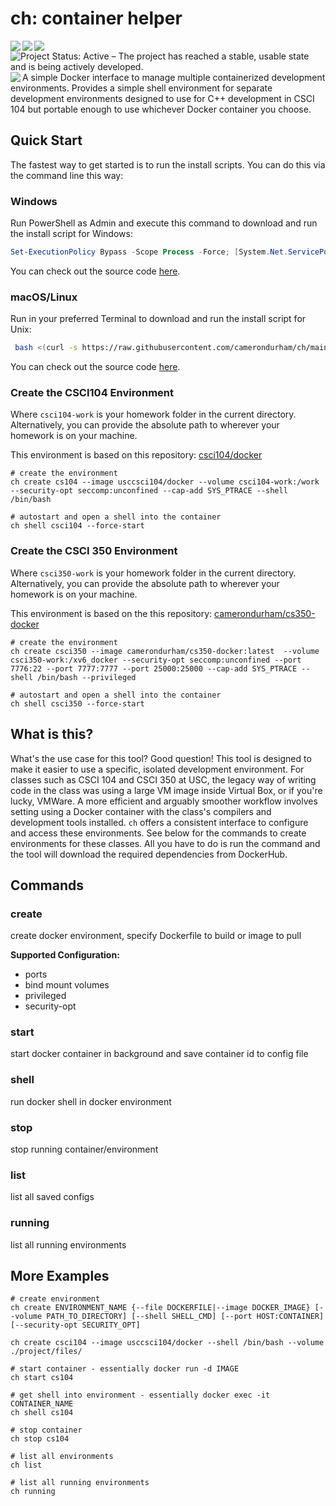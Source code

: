 # ch: container helper

<div>
  <a href="github.com/camerondurham/ch">
    <img align="left" src="https://img.shields.io/github/v/release/camerondurham/ch?include_prereleases" />
  </a>

  <a href="github.com/camerondurham/ch">
    <img align="left" src="https://img.shields.io/github/go-mod/go-version/camerondurham/ch" />
  </a>

  <a href="https://github.com/marketplace/actions/super-linter">
    <img align="left" src="https://github.com/camerondurham/ch/workflows/Lint%20Code%20Base/badge.svg" />
  </a>

  <a href="https://www.repostatus.org/#active">
    <img align="left" src="https://www.repostatus.org/badges/latest/active.svg" alt="Project Status: Active – The project has reached a stable, usable state and is being actively developed." />
  </a>
  
  <a href="https://github.com/camerondurham/ch">
    <img align="left" src="https://img.shields.io/github/downloads/camerondurham/ch/total" />
  </a>
</div>
<br>


A simple Docker interface to manage multiple containerized development environments. Provides a simple shell environment for separate development environments designed to use for C++ development in CSCI 104 but portable enough to use whichever Docker container you choose.

## Quick Start

The fastest way to get started is to run the install scripts. You can do this via the command line this way:

### Windows

Run PowerShell as Admin and execute this command to download and run the install script for Windows:

```powershell
Set-ExecutionPolicy Bypass -Scope Process -Force; [System.Net.ServicePointManager]::SecurityProtocol = [System.Net.ServicePointManager]::SecurityProtocol -bor 3072; iex ((New-Object System.Net.WebClient).DownloadString('https://raw.githubusercontent.com/camerondurham/ch/main/scripts/install-ch.ps1'))
```

You can check out the source code [here](https://github.com/camerondurham/ch/blob/main/scripts/install-ch.ps1).

### macOS/Linux

Run in your preferred Terminal to download and run the install script for Unix:

```bash
 bash <(curl -s https://raw.githubusercontent.com/camerondurham/ch/main/scripts/install-ch.sh)
 ```

 You can check out the source code [here](https://github.com/camerondurham/ch/blob/main/scripts/install-ch.sh).

### Create the CSCI104 Environment

Where `csci104-work` is your homework folder in the current directory.  Alternatively, you can provide the absolute path
to wherever your homework is on your machine.

This environment is based on this repository: [csci104/docker](https://github.com/csci104/docker)

```shell
# create the environment
ch create cs104 --image usccsci104/docker --volume csci104-work:/work  --security-opt seccomp:unconfined --cap-add SYS_PTRACE --shell /bin/bash
  
# autostart and open a shell into the container
ch shell csci104 --force-start
```

### Create the CSCI 350 Environment

Where `csci350-work` is your homework folder in the current directory. Alternatively, you can provide the absolute path
to wherever your homework is on your machine.

This environment is based on the this repository: [camerondurham/cs350-docker](https://github.com/camerondurham/cs350-docker)

```shell
# create the environment
ch create csci350 --image camerondurham/cs350-docker:latest  --volume csci350-work:/xv6_docker --security-opt seccomp:unconfined --port 7776:22 --port 7777:7777 --port 25000:25000 --cap-add SYS_PTRACE --shell /bin/bash --privileged

# autostart and open a shell into the container
ch shell csci350 --force-start
```

## What is this?

What's the use case for this tool? Good question! This tool is designed to make it easier to use a specific, isolated development environment. For classes
such as CSCI 104 and CSCI 350 at USC, the legacy way of writing code in the class was using a large VM image inside Virtual Box,
or if you're lucky, VMWare. A more efficient and arguably smoother workflow involves setting using a Docker container with the class's compilers and
development tools installed. `ch` offers a consistent interface to configure and access these environments. See below for the commands to create
environments for these classes. All you have to do is run the command and the tool will download the required dependencies from DockerHub.


## Commands

### create

create docker environment, specify Dockerfile to build or image to pull

**Supported Configuration:**

- ports
- bind mount volumes
- privileged
- security-opt

### start

start docker container in background and save container id to config file

### shell

run docker shell in docker environment

### stop

stop running container/environment

### list

list all saved configs

### running

list all running environments

## More Examples

```shell script
# create environment
ch create ENVIRONMENT_NAME {--file DOCKERFILE|--image DOCKER_IMAGE} [--volume PATH_TO_DIRECTORY] [--shell SHELL_CMD] [--port HOST:CONTAINER] [--security-opt SECURITY_OPT]

ch create csci104 --image usccsci104/docker --shell /bin/bash --volume ./project/files/

# start container - essentially docker run -d IMAGE 
ch start cs104

# get shell into environment - essentially docker exec -it CONTAINER_NAME
ch shell cs104

# stop container
ch stop cs104

# list all environments
ch list

# list all running environments
ch running
```

